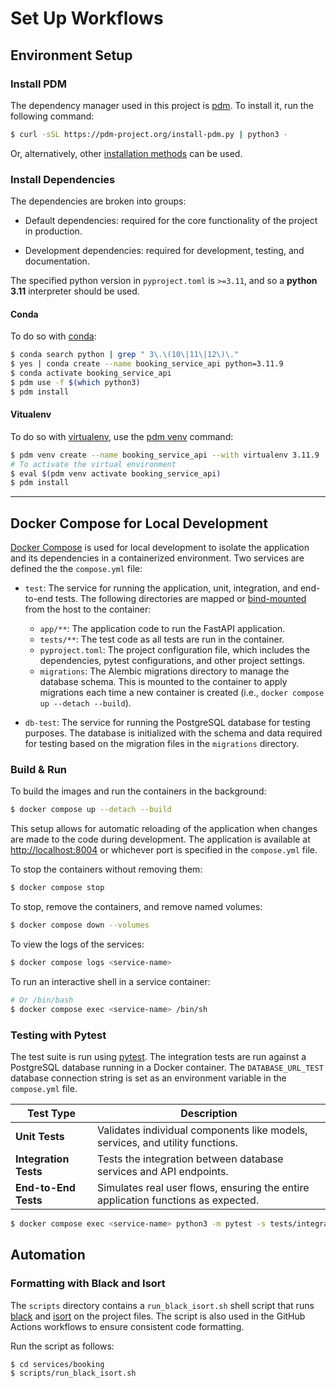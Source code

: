 # Set Up Workflows

## Environment Setup

### Install PDM

The dependency manager used in this project is [pdm](https://github.com/pdm-project/pdm). To install it, run the following command:

```bash
$ curl -sSL https://pdm-project.org/install-pdm.py | python3 -
```

Or, alternatively, other [installation methods](https://pdm-project.org/en/latest/#installation) can be used.

### Install Dependencies

The dependencies are broken into groups:

* Default dependencies: required for the core functionality of the project in production.

* Development dependencies: required for development, testing, and documentation.

The specified python version in `pyproject.toml` is `>=3.11`, and so a **python 3.11** interpreter should be used. 

#### Conda

To do so with [conda](https://conda.io/projects/conda/en/latest/user-guide/install/index.html):

```bash
$ conda search python | grep " 3\.\(10\|11\|12\)\."
$ yes | conda create --name booking_service_api python=3.11.9
$ conda activate booking_service_api
$ pdm use -f $(which python3)
$ pdm install
```

#### Vitualenv

To do so with [virtualenv](https://github.com/pypa/virtualenv), use the [pdm venv](https://pdm-project.org/en/latest/reference/cli/#venv) command:

```bash 
$ pdm venv create --name booking_service_api --with virtualenv 3.11.9 
# To activate the virtual environment
$ eval $(pdm venv activate booking_service_api) 
$ pdm install
```

---

## Docker Compose for Local Development

[Docker Compose](https://docs.docker.com/compose/) is used for local development to isolate the application and its dependencies in a containerized environment. Two services are defined the the `compose.yml` file:

* `test`: The service for running the application, unit, integration, and end-to-end tests. The following directories are mapped or [bind-mounted](https://docs.docker.com/engine/storage/bind-mounts/) from the host to the container:

  - `app/**`: The application code to run the FastAPI application.
  - `tests/**`: The test code as all tests are run in the container.
  - `pyproject.toml`: The project configuration file, which includes the dependencies, pytest configurations, and other project settings.
  - `migrations`: The Alembic migrations directory to manage the database schema. This is mounted to the container to apply migrations each time a new container is created (i.e., `docker compose up --detach --build`).

* `db-test`: The service for running the PostgreSQL database for testing purposes. The database is initialized with the schema and data required for testing based on the migration files in the `migrations` directory.

### Build & Run

To build the images and run the containers in the background:

```bash
$ docker compose up --detach --build
```

This setup allows for automatic reloading of the application when changes are made to the code during development. The application is available at [http://localhost:8004](http://localhost:8004) or whichever port is specified in the `compose.yml` file.

To stop the containers without removing them:

```bash
$ docker compose stop
```

To stop, remove the containers, and remove named volumes:

```bash
$ docker compose down --volumes
```

To view the logs of the services:

```bash
$ docker compose logs <service-name>
```

To run an interactive shell in a service container:

```bash
# Or /bin/bash
$ docker compose exec <service-name> /bin/sh
```

### Testing with Pytest

The test suite is run using [pytest](https://docs.pytest.org/en/stable/). The integration tests are run against a PostgreSQL database running in a Docker container. The `DATABASE_URL_TEST` database connection string is set as an environment variable in the `compose.yml` file.

<center>

| Test Type          | Description                                                                                   |
|--------------------|-----------------------------------------------------------------------------------------------|
| **Unit Tests**     | Validates individual components like models, services, and utility functions.                 |
| **Integration Tests** | Tests the integration between database services and API endpoints.                          |
| **End-to-End Tests**  | Simulates real user flows, ensuring the entire application functions as expected.           |

</center>

```bash
$ docker compose exec <service-name> python3 -m pytest -s tests/integration tests/unit tests/end_to_end -v
```

## Automation 

### Formatting with Black and Isort

The `scripts` directory contains a `run_black_isort.sh` shell script that runs [black](https://black.readthedocs.io/en/stable/) and [isort](https://pycqa.github.io/isort/) on the project files. The script is also used in the GitHub Actions workflows to ensure consistent code formatting. 

Run the script as follows:

```bash
$ cd services/booking
$ scripts/run_black_isort.sh
```

